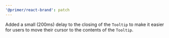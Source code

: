 ```yaml
---
'@primer/react-brand': patch
---
```


Added a small (200ms) delay to the closing of the `Tooltip` to make it easier for users to move their cursor to the contents of the `Tooltip`.
